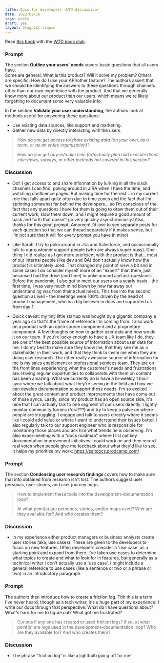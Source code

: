 ```yaml
---
title: Docs for developers (WTD discussion)
date: 2022-02-16
tags: posts
draft: yes
layout: blogpost.liquid
---
```


Read [this book](/blog/vault/dfd) with the [WTD book club](https://www.writethedocs.org/book-club/).

### Prompt

The section **Outline your users' needs** covers basic questions that all users have.  
Some are general: What is this product? Will it solve my problem?   Others are specific: How do I use your API/other feature? The authors assert that we should be identifying the answers to these questions through channels other than our own experience with the product. And that we generally know more about our product than our users, which means we're likely forgetting to document some very valuable info.

In the section **Validate your user understanding**, the authors look at methods useful for answering these questions:  

-   Use existing data sources, like support and marketing.
-   Gather new data by directly interacting with the users.

> _How do you get access to/share existing data (on your own, as a team, or as an entire organization)?_
> 
> _How do you get buy-in/make time for/actually plan and execute direct interviews, surveys, or other methods not covered in this section?_

### Discussion

* Oof. I get access to and share information by lurking in all the slack channels I can find, poking around in JIRA when I have the time, and watching confluence pages. But making time for the rest… in my current role that falls apart quite often due to time zones and the fact that I’m sprinting somewhat far behind the developers… so I’m conscious of the fact that any questions I have for them is going to draw them out of their current work, slow them down, and I might require a good amount of back and forth that doesn’t go very quickly asynchronously.(Also, thanks for this great prompt, Amoreen! I’d love to see separate posts for each question so that we can thread separately if it makes sense, but I’m not sure that it will for every prompt you have in mind)

* Like Sarah, I try to poke around in Jira and Salesforce, and occassionally talk to our customer support people (who are always super busy).
One thing I did realize as I got more proficient with the product is that... most of our internal people (like dev and QA) don't actually know how the product is ultimately used. That changed my point of view a bit and in some cases I do consider myself more of an "expert" than them, just because I had the drive (and time) to poke around and ask questions.
Before the pandemic, I also got to meet our users on a yearly basis - the first time, I was very much mind blown by how far away our understanding was from their actual needs. This ties into the second question as well - the meetings were 100% driven by the head of product management, who is a big believer in docs and supported us from day 1.

* Quick caveat: my tiny little startup was bought by a gigantic company a year ago so that's the frame of reference I'm coming from. I also work on a product with an open source component and a proprietary component. A few thoughts on how to gather user data and how we do it on our team.
If you're lucky enough to have a UX team like I do, they are one of the best possible source of information about user data for me. I do my best to make sure they know me, that they see me as a stakeholder in their work, and that they think to invite me when they are doing user research.
The other really awesome source of information for me is my sales enablement or professional services team. They are on the front lines experiencing what the customer's needs and frustrations are. Having regular opportunities to collaborate with them on content has been amazing. What we currently do is have a bi-weekly 1 hour sync where we talk about what they're seeing in the field and how we can develop documentation to support those needs. I'm so excited about the great content and product improvements that have come out of those syncs.
Lastly, since my product has an open source side, it's nice that I can actually talk to one segment of our users directly. I lightly monitor community forums (fora???) and try to keep a pulse on where people are struggling. I engage and talk to users directly where it seems like I could add value or where I want to understand their issues better. I also regularly talk to our support engineer who is responsible for monitoring those places and ask him what trends he is observing.
I'm also experimenting with a "docs roadmap" where I list out key documentation improvement initiatives I could work on and then record real votes when people give me feedback about what they'd like to see. It helps my prioritize my work: https://saltdocs.prodcamp.com/

### Prompt

The section **Condensing user research findings** covers how to make sure that info obtained from research isn't lost. The authors suggest user personas, user stories, and user journey maps

> How to implement these tools into the development–documentation loop?
> 
> At what point(s) are personas, stories, and/or maps used? Who are they available for? And who creates them?


### Discussion

* In my experience either product managers or business analysts create user stories (aka, use cases). These are given to the developers to focus on new features. Often developers consider a 'use case' as a starting point and expand from there. I've taken use cases to determine what topics to create and what to look for in features, but generally as a technical writer I don't actually use a 'use case'.  I might include a general reference to use cases (like a sentence or two or a phrase or two) in an introductory paragraph.


### Prompt

The authors then introduce how to create a friction log. Tbh this is a term I've never heard, though as a tech writer, it's a huge part of my experience! I write our docs through that perspective: What do I have questions about? What's hard for me to figure out? What got me frustrated?

> Curious if any one has created or used friction logs? If so, at what point(s) are logs used in the development–documentation loop? Who are they available for? And who creates them?

### Discussion

* The phrase "friction log" is like a lightbulb going off for me!